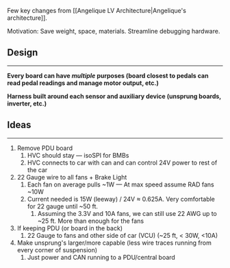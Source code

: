 Few key changes from [[Angelique LV Architecture|Angelique's architecture]].

Motivation: Save weight, space, materials. Streamline debugging hardware.

## Design
****
**Every board can have *multiple* purposes (board closest to pedals can read pedal readings and manage motor output, etc.)**

**Harness built around each sensor and auxiliary device (unsprung boards, inverter, etc.)**

## Ideas
****
1. Remove PDU board
	1. HVC should stay — isoSPI for BMBs
	2. HVC connects to car with can and can control 24V power to rest of the car
2. 22 Gauge wire to all fans + Brake Light
	1. Each fan on average pulls ~1W — At max speed assume RAD fans ~10W
	2. Current needed is 15W (leeway) / 24V $\approx$ 0.625A. Very comfortable for 22 gauge until ~50 ft.
		1. Assuming the 3.3V and 10A fans, we can still use 22 AWG up to ~25 ft. More than enough for the fans
3. If keeping PDU (or board in the back)
	1. 22 Gauge to fans and other side of car (VCU) (~25 ft, < 30W, <10A)
4. Make unsprung's larger/more capable (less wire traces running from every corner of suspension)
	1. Just power and CAN running to a PDU/central board